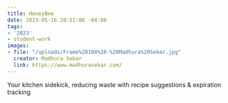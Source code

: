 ```yaml
---
title: HoneyBee
date: 2023-05-16 20:51:00 -04:00
tags:
- '2023'
- student-work
images:
- file: "/uploads/Frame%20108%20-%20Madhura%20Sekar.jpg"
  creator: Madhura Sekar
  link: https://www.madhurasekar.com/
---
```


Your kitchen sidekick, reducing waste with recipe suggestions & expiration tracking